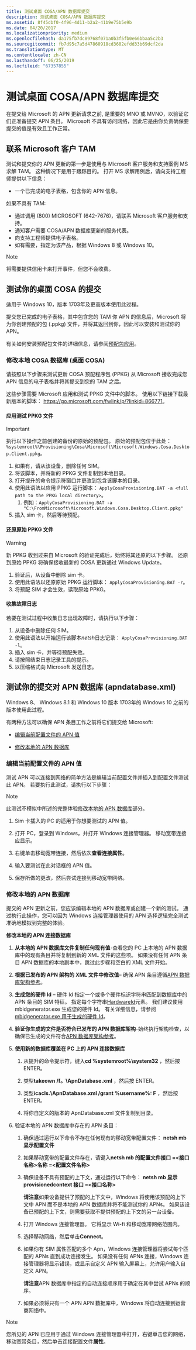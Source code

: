 ```yaml
---
title: 测试桌面 COSA/APN 数据库提交
description: 测试桌面 COSA/APN 数据库提交
ms.assetid: 8f45dbf0-4f96-4d11-b2a2-41b9e75b5e9b
ms.date: 04/20/2017
ms.localizationpriority: medium
ms.openlocfilehash: da175fb7dc89768f071a0b3f5fb0e66bbaa5c2b3
ms.sourcegitcommit: fb7d95c7a5d47860918cd3602efdd33b69dcf2da
ms.translationtype: MT
ms.contentlocale: zh-CN
ms.lasthandoff: 06/25/2019
ms.locfileid: "67357855"
---
```

# <a name="testing-your-desktop-cosaapn-database-submission"></a>测试桌面 COSA/APN 数据库提交

在提交给 Microsoft 的 APN 更新请求之前, 是重要的 MNO 或 MVNO，以验证它们正准备提交 APN 条目。 Microsoft 不具有访问网络，因此它是由你负责确保要提交的值是有效且工作正常。

## <a name="contact-your-microsoft-tam"></a>联系 Microsoft 客户 TAM

测试和提交你的 APN 更新的第一步是使用与 Microsoft 客户服务和支持案例 MS 求解 TAM。 这种情况下是用于跟踪目的。 打开 MS 求解用例后，请向支持工程师提供以下信息：

-   一个已完成的电子表格，包含你的 APN 信息。

如果不具有 TAM:
-   通过调用 (800) MICROSOFT (642-7676)，请联系 Microsoft 客户服务和支持。
-   通知客户需要 COSA/APN 数据库更新的服务代表。
-   向支持工程师提供电子表格。
-   如有需要，指定为该产品，根据 Windows 8 或 Windows 10。

> [!NOTE]
> 将需要提供信用卡来打开事件，但您不会收费。 

## <a name="test-your-submission-for-desktop-cosa"></a>测试你的桌面 COSA 的提交

适用于 Windows 10，版本 1703年及更高版本使用此过程。

提交您已完成的电子表格，其中包含您的 TAM 你 APN 的信息后，Microsoft 将为你创建预配的包 (.ppkg) 文件，并将其返回到你，因此可以安装和测试你的 APN。 

有关如何安装预配包文件的详细信息，请参阅[预配包应用](https://docs.microsoft.com/windows/deploy/provisioning-apply-package)。

### <a name="modify-the-local-cosa-database-desktop-cosa"></a>修改本地 COSA 数据库 (桌面 COSA)

请按照以下步骤来测试更新 COSA 预配程序包 (PPKG) 从 Microsoft 接收完成您 APN 信息的电子表格并将其提交到您的 TAM 之后。

这些步骤需要 Microsoft 应用和测试 PPKG 文件中的脚本。 使用以下链接下载最新版本的脚本： <https://go.microsoft.com/fwlink/p/?linkid=866771>。

#### <a name="apply-the-test-ppkg-file"></a>应用测试 PPKG 文件

> [!IMPORTANT]
> 执行以下操作之前创建的备份的原始的预配包。 原始的预配包位于此处： `%systemroot%\Provisioning\Cosa\Microsoft\Microsoft.Windows.Cosa.Desktop.Client.ppkg`。

1. 如果有，请从该设备，删除任何 SIM。
2. 将该脚本，并将新的 PPKG 文件复制到本地目录。
3. 打开提升的命令提示符窗口并更改到包含该脚本的目录。
4. 使用此语法以应用 PPKG 运行脚本： `ApplyCosaProvisioning.BAT -a <full path to the PPKG local directory>`。
   1. 例如：`ApplyCosaProvisioning.BAT -a "C:\FromMicrosoft\Microsoft.Windows.Cosa.Desktop.Client.ppkg"`
5. 插入 sim 卡，然后等待预配。

#### <a name="restore-the-original-ppkg-file"></a>还原原始 PPKG 文件

> [!WARNING]
> 新 PPKG 收到过来自 Microsoft 的验证完成后，始终将其还原的以下步骤。 还原到原始 PPKG 将确保接收最新的 COSA 更新通过 Windows Update。

1. 验证后，从设备中删除 sim 卡。
2. 使用此语法以还原原始 PPKG 运行脚本： `ApplyCosaProvisioning.BAT -r`。
3. 将预配 SIM 才会生效，读取原始 PPKG。

#### <a name="collect-logs-in-case-of-failure"></a>收集故障日志

若要在测试过程中收集日志出现故障时，请执行以下步骤：

1. 从设备中删除任何 SIM。
2. 使用此语法以开始运行该脚本*netsh*日志记录： `ApplyCosaProvisioning.BAT -l`。
3. 插入 sim 卡，并等待预配失败。
4. 请按照结束日志记录工具的提示。
5. 以压缩格式向 Microsoft 发送日志。

## <a name="test-your-submission-for-the-apn-database-apndatabasexml"></a>测试你的提交对 APN 数据库 (apndatabase.xml)

Windows 8、 Windows 8.1 和 Windows 10 版本 1703年的 Windows 10 之前的版本使用此过程。

有两种方法可以确保 APN 条目工作之前将它们提交给 Microsoft:

-   [编辑当前配置文件的 APN 值](#editprofile)

-   [修改本地的 APN 数据库](#modifydatabase)

### <a href="" id="editprofile"></a> 编辑当前配置文件的 APN 值

测试 APN 可以连接到网络的简单方法是编辑当前配置文件并插入到配置文件测试此 APN。 若要执行此测试，请执行以下步骤：

> [!NOTE]
> 此测试不模拟中所述的完整体验[修改本地的 APN 数据库](#modifydatabase)部分。 

1.  Sim 卡插入的 PC 的适用于你想要测试的 APN 值。

2.  打开 PC，登录到 Windows，并打开 Windows 连接管理器。 移动宽带连接应显示。

3.  右键单击移动宽带连接，然后依次**查看连接属性**。

4.  输入要测试在此对话框的 APN 值。

5.  保存所做的更改，然后尝试连接到移动宽带网络。

### <a href="" id="modifydatabase"></a>修改本地的 APN 数据库

提交的 APN 更新之前，您应该编辑本地的 APN 数据库或创建一个新的测试。 通过执行此操作，您可以因为 Windows 连接管理器使用的 APN 选择逻辑完全测试准确地模拟到完整的体验。

**修改本地的 APN 连接数据库**

1. **从本地的 APN 数据库文件复制任何现有值**-查看您的 PC 上本地的 APN 数据库中的现有条目并将复制到新的 XML 文件的这些项。 如果没有任何 APN 条目 APN 数据库的本地副本中，跳过此步骤和空白的 XML 文件开始。

2. **根据已发布的 APN 架构的 XML 文件中修改值**– 确保 APN 条目遵循[APN 数据库架构参考](apn-database-schema-reference.md)。

3. **生成您的硬件 Id** – 硬件 Id 指定一个或多个硬件标识字符串匹配到数据库中的 APN 条目的 SIM 特征。 指定每个字符串[HardwareId](hardwareid-apnxml.md)元素。 我们建议使用 mbidgenerator.exe 生成您的硬件 Id。 有关详细信息，请参阅[mbidgenerator.exe 用于生成的硬件 Id](using-mbidgeneratorexe-to-generate-hardware-ids.md)。

4. **验证你生成的文件是否符合已发布的 APN 数据库架构**-始终执行架构检查，以确保已生成的文件符合[APN 数据库架构参考](apn-database-schema-reference.md)。

5. **使用新的数据库覆盖在 PC 上的 APN 连接数据库**

   1.  从提升的命令提示符，键入**cd %systemroot%\\system32** ，然后按 ENTER。

   2.  类型**takeown /f。\\ApnDatabase.xml** ，然后按 ENTER。

   3.  类型**icacls.\ApnDatabase.xml /grant %username%: F** ，然后按 ENTER。

   4.  将你自定义的版本的 ApnDatabase.xml 文件复制到目录。

6. 验证本地的 APN 数据库中存在的 APN 条目：

   1. 确保通过运行以下命令不存在任何现有的移动宽带配置文件： **netsh mb 显示配置文件**

   2. 如果移动宽带的配置文件存在，请键入**netsh mb 的配置文件接口 =&lt;接口名称&gt;名称 =&lt;配置文件名称&gt;**

   3. 确保设备不具有预配的上下文，通过运行以下命令： **netsh mb 显示 provisionedcontext 接口 =&lt;接口名称&gt;**

      **请注意**如果设备提供了预配的上下文中，Windows 将使用该预配的上下文中 APN 而不是本地的 APN 数据库并将不能测试你的 APNs。 如果该设备已预配的上下文，则需要获取不提供预配的上下文的另一台设备。    

   4. 打开 Windows 连接管理器。 它将显示 Wi-fi 和移动宽带网络范围内。

   5. 选择移动网络，然后单击**Connect**。

   6. 如果你有 SIM 属性匹配的多个 Apn，Windows 连接管理器将尝试每个匹配的 APNs 直到成功连接发生。 如果没有任何 APNs 连接，Windows 连接管理器将显示错误，或显示自定义 APN 输入屏幕上，允许用户输入自定义 APN。

      **请注意**APN 数据库中指定的自动连接顺序用于确定在其中尝试 APNs 的顺序。         

   7. 如果必须将只有一个 APN APN 数据库中，Windows 将自动连接到运营商网络中。

> [!NOTE]
> 您所见的 APN 已应用于通过 Windows 连接管理器中打开，右键单击您的网络，移动宽带条目，然后单击连接配置文件**属性**。 

